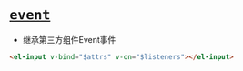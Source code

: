 # [`event`](https://juejin.cn/post/7275261996860866615#heading-3)

* 继承第三方组件Event事件

```html
<el-input v-bind="$attrs" v-on="$listeners"></el-input>
```
